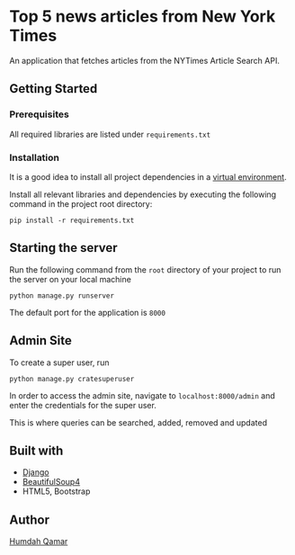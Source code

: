 # Top 5 news articles from New York Times
An application that fetches articles from the NYTimes Article Search API.

## Getting Started

### Prerequisites
All required libraries are listed under ```requirements.txt```

### Installation
It is a good idea to install all project dependencies in a [virtual environment](https://docs.python-guide.org/dev/virtualenvs/).

Install all relevant libraries and dependencies by executing the following command in the project root directory:
```shell
pip install -r requirements.txt
```

## Starting the server
Run the following command from the ```root``` directory of your project to run the server on your local machine
```shell
python manage.py runserver
```
The default port for the application is ```8000```

## Admin Site
To create a super user, run
```shell
python manage.py cratesuperuser
```
In order to access the admin site, navigate to ```localhost:8000/admin``` and enter the credentials for the super user.

This is where queries can be searched, added, removed and updated

## Built with
* [Django](https://docs.djangoproject.com/en/2.1/)
* [BeautifulSoup4](https://pypi.org/project/beautifulsoup4/)
* HTML5, Bootstrap

## Author
[Humdah Qamar](https://github.com/HumdahQamar)
